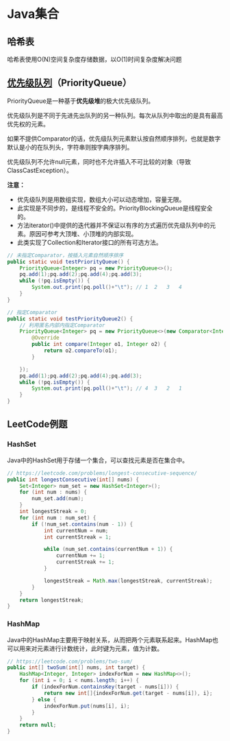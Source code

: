 # Java集合

## 哈希表

哈希表使用O(N)空间复杂度存储数据，以O(1)时间复杂度解决问题



## [优先级队列](https://my.oschina.net/leejun2005/blog/135085)（PriorityQueue）

PriorityQueue是一种基于**优先级堆**的极大优先级队列。

优先级队列是不同于先进先出队列的另一种队列。每次从队列中取出的是具有最高优先权的元素。

如果不提供Comparator的话，优先级队列元素默认按自然顺序排列，也就是数字默认是小的在队列头，字符串则按字典序排列。

优先级队列不允许null元素，同时也不允许插入不可比较的对象（导致ClassCastException）。

**注意：**

- 优先级队列是用数组实现，数组大小可以动态增加，容量无限。
- 此实现是不同步的，是线程不安全的。PriorityBlockingQueue是线程安全的。
- 方法iterator()中提供的迭代器并不保证以有序的方式遍历优先级队列中的元素。原因可参考大顶堆、小顶堆的内部实现。
- 此类实现了Collection和Iterator接口的所有可选方法。

```java
// 未指定Comparator，按插入元素自然顺序排序
public static void testPriorityQueue() {
    PriorityQueue<Integer> pq = new PriorityQueue<>();
    pq.add(1);pq.add(2);pq.add(4);pq.add(3);
    while (!pq.isEmpty()) {
        System.out.print(pq.poll()+"\t"); // 1	2	3	4
    }
}

// 指定Comparator
public static void testPriorityQueue2() {
    // 利用匿名内部内指定Comparator
    PriorityQueue<Integer> pq = new PriorityQueue<>(new Comparator<Integer>(){
        @Override
        public int compare(Integer o1, Integer o2) {
            return o2.compareTo(o1);
        }

    });
    pq.add(1);pq.add(2);pq.add(4);pq.add(3);
    while (!pq.isEmpty()) {
        System.out.print(pq.poll()+"\t"); // 4	3	2	1
    }
}
```



## LeetCode例题

### HashSet

Java中的HashSet用于存储一个集合，可以查找元素是否在集合中。

```java
// https://leetcode.com/problems/longest-consecutive-sequence/
public int longestConsecutive(int[] nums) {
    Set<Integer> num_set = new HashSet<Integer>();
    for (int num : nums) {
        num_set.add(num);
    }
    int longestStreak = 0;
    for (int num : num_set) {
        if (!num_set.contains(num - 1)) {
            int currentNum = num;
            int currentStreak = 1;

            while (num_set.contains(currentNum + 1)) {
                currentNum += 1;
                currentStreak += 1;
            }

            longestStreak = Math.max(longestStreak, currentStreak);
        }
    }
    return longestStreak;
}
```

### HashMap

Java中的HashMap主要用于映射关系，从而把两个元素联系起来。HashMap也可以用来对元素进行计数统计，此时键为元素，值为计数。

```java
// https://leetcode.com/problems/two-sum/
public int[] twoSum(int[] nums, int target) {
    HashMap<Integer, Integer> indexForNum = new HashMap<>();
    for (int i = 0; i < nums.length; i++) {
        if (indexForNum.containsKey(target - nums[i])) {
            return new int[]{indexForNum.get(target - nums[i]), i};
        } else {
            indexForNum.put(nums[i], i);
        }
    }
    return null;
}
```

